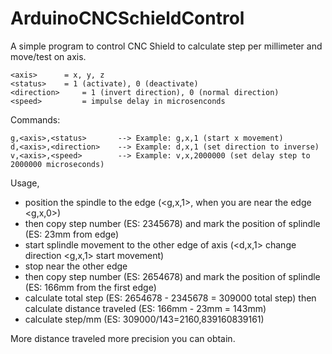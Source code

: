 # ArduinoCNCSchieldControl
A simple program to control CNC Shield to calculate step per millimeter and move/test on axis.

```
<axis> 		= x, y, z
<status> 	= 1 (activate), 0 (deactivate)
<direction> 	= 1 (invert direction), 0 (normal direction)
<speed> 		= impulse delay in microsenconds
```

Commands:
```
g,<axis>,<status> 		--> Example: g,x,1 (start x movement)
d,<axis>,<direction> 	--> Example: d,x,1 (set direction to inverse)
v,<axis>,<speed> 		--> Example: v,x,2000000 (set delay step to 2000000 microseconds)
```

Usage, 
 - position the spindle to the edge (<g,x,1>, when you are near the edge <g,x,0>) 
 - then copy step number (ES: 2345678) and mark the position of splindle (ES: 23mm from edge)
 - start splindle movement to the other edge of axis (<d,x,1> change direction <g,x,1> start movement) 
 - stop near the other edge 
 - then copy step number (ES: 2654678) and mark the position of splindle (ES: 166mm from the first edge)
 - calculate total step (ES: 2654678 - 2345678 = 309000 total step) then calculate distance traveled (ES: 166mm - 23mm = 143mm)
 - calculate step/mm (ES: 309000/143=2160,839160839161)
 
More distance traveled more precision you can obtain.